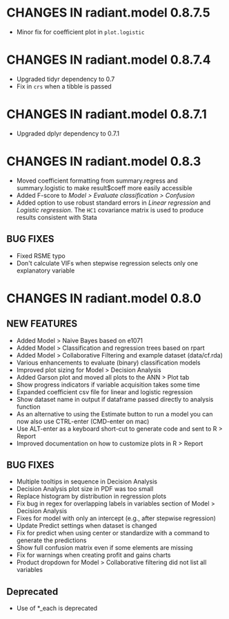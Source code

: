 # CHANGES IN radiant.model 0.8.7.5

* Minor fix for coefficient plot in `plot.logistic`

# CHANGES IN radiant.model 0.8.7.4

* Upgraded tidyr dependency to 0.7
* Fix in `crs` when a tibble is passed

# CHANGES IN radiant.model 0.8.7.1

* Upgraded dplyr dependency to 0.7.1

# CHANGES IN radiant.model 0.8.3

* Moved coefficient formatting from summary.regress and summary.logistic to make result$coeff more easily accessible
* Added F-score to _Model > Evaluate classification > Confusion_
* Added option to use robust standard errors in _Linear regression_ and _Logistic regression_. The `HC1` covariance matrix is used to produce results consistent with Stata

## BUG FIXES

* Fixed RSME typo
* Don't calculate VIFs when stepwise regression selects only one explanatory variable

# CHANGES IN radiant.model 0.8.0

## NEW FEATURES

- Added Model > Naive Bayes based on e1071
- Added Model > Classification and regression trees based on rpart
- Added Model > Collaborative Filtering and example dataset (data/cf.rda)
- Various enhancements to evaluate (binary) classification models
- Improved plot sizing for Model > Decision Analysis
- Added Garson plot and moved all plots to the ANN > Plot tab
- Show progress indicators if variable acquisition takes some time
- Expanded coefficient csv file for linear and logistic regression
- Show dataset name in output if dataframe passed directly to analysis function 
- As an alternative to using the Estimate button to run a model you can now also use CTRL-enter (CMD-enter on mac)
- Use ALT-enter as a keyboard short-cut to generate code and sent to R > Report
- Improved documentation on how to customize plots in R > Report

## BUG FIXES

- Multiple tooltips in sequence in Decision Analysis
- Decision Analysis plot size in PDF was too small
- Replace histogram by distribution in regression plots
- Fix bug in regex for overlapping labels in variables section of Model > Decision Analysis
- Fixes for model with only an intercept (e.g., after stepwise regression)
- Update Predict settings when dataset is changed
- Fix for predict when using center or standardize with a command to generate the predictions
- Show full confusion matrix even if some elements are missing
- Fix for warnings when creating profit and gains charts
- Product dropdown for Model > Collaborative filtering did not list all variables

## Deprecated

- Use of *_each is deprecated
